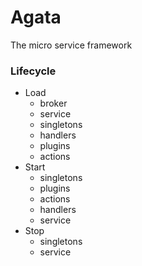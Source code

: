 # Agata
The micro service framework

### Lifecycle

- Load 
  - broker
  - service
  - singletons
  - handlers
  - plugins
  - actions
- Start
  - singletons
  - plugins
  - actions
  - handlers
  - service
- Stop
  - singletons
  - service
  